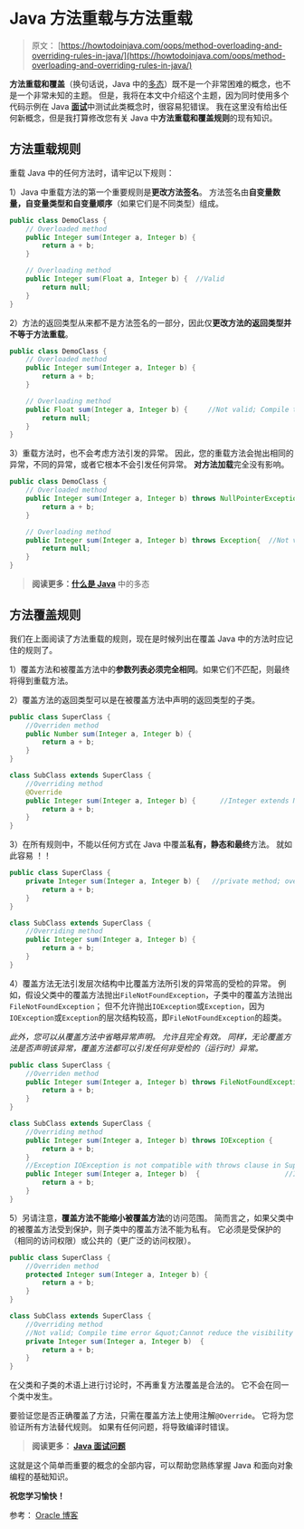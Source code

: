 # Java 方法重载与方法重载

> 原文： [https://howtodoinjava.com/oops/method-overloading-and-overriding-rules-in-java/](https://howtodoinjava.com/oops/method-overloading-and-overriding-rules-in-java/)

**方法重载和覆盖**（换句话说，Java 中的[多态](//howtodoinjava.com/object-oriented/what-is-polymorphism-in-java/ "What is polymorphism in java")）既不是一个非常困难的概念，也不是一个非常未知的主题。 但是，我将在本文中介绍这个主题，因为同时使用多个代码示例在 Java [**面试**](//howtodoinjava.com/java/interviews-questions/real-java-interview-questions-asked-for-oracle-enterprise-manager-project/ "Real java interview questions asked for Oracle Enterprise Manager Project")中测试此类概念时，很容易犯错误。 我在这里没有给出任何新概念，但是我打算修改您有关 Java 中**方法重载和覆盖规则**的现有知识。

## 方法重载规则

重载 Java 中的任何方法时，请牢记以下规则：

1）Java 中重载方法的第一个重要规则是**更改方法签名**。 方法签名由**自变量数量，自变量类型和自变量顺序**（如果它们是不同类型）组成。

```java
public class DemoClass {
	// Overloaded method
	public Integer sum(Integer a, Integer b) {
		return a + b;
	}

	// Overloading method
	public Integer sum(Float a, Integer b) {  //Valid
		return null;
	}
}

```

2）方法的返回类型从来都不是方法签名的一部分，因此仅**更改方法的返回类型并不等于方法重载**。

```java
public class DemoClass {
	// Overloaded method
	public Integer sum(Integer a, Integer b) {
		return a + b;
	}

	// Overloading method
	public Float sum(Integer a, Integer b) {     //Not valid; Compile time error
		return null;
	}
}

```

3）重载方法时，也不会考虑方法引发的异常。 因此，您的重载方法会抛出相同的异常，不同的异常，或者它根本不会引发任何异常。 **对方法加载**完全没有影响。

```java
public class DemoClass {
	// Overloaded method
	public Integer sum(Integer a, Integer b) throws NullPointerException{
		return a + b;
	}

	// Overloading method
	public Integer sum(Integer a, Integer b) throws Exception{ 	//Not valid; Compile time error
		return null;
	}
}

```

> **阅读更多：[什么是 Java](//howtodoinjava.com/object-oriented/what-is-polymorphism-in-java/ "What is polymorphism in java")** 中的多态

## 方法覆盖规则

我们在上面阅读了方法重载的规则，现在是时候列出在覆盖 Java 中的方法时应记住的规则了。

1）覆盖方法和被覆盖方法中的**参数列表必须完全相同**。如果它们不匹配，则最终将得到重载方法。

2）覆盖方法的返回类型可以是在被覆盖方法中声明的返回类型的子类。

```java
public class SuperClass {
	//Overriden method
	public Number sum(Integer a, Integer b) {
		return a + b;
	}
}

class SubClass extends SuperClass {
	//Overriding method
	@Override
	public Integer sum(Integer a, Integer b) {  	//Integer extends Number; so it's valid
		return a + b;
	}
}

```

3）在所有规则中，不能以任何方式在 Java 中覆盖**私有，静态和最终**方法。 就如此容易 ！！

```java
public class SuperClass {
	private Integer sum(Integer a, Integer b) {   //private method; overriding not possible
		return a + b;
	}
}

class SubClass extends SuperClass {
	//Overriding method
	public Integer sum(Integer a, Integer b) {   
		return a + b;
	}
}

```

4）覆盖方法无法引发层次结构中比覆盖方法所引发的异常高的受检的异常。 例如，假设父类中的覆盖方法抛出`FileNotFoundException`，子类中的覆盖方法抛出`FileNotFoundException`； 但不允许抛出`IOException`或`Exception`，因为`IOException`或`Exception`的层次结构较高，即`FileNotFoundException`的超类。

*此外，您可以从覆盖方法中省略异常声明。 允许且完全有效。 同样，无论覆盖方法是否声明该异常，覆盖方法都可以引发任何非受检的（运行时）异常。*

```java
public class SuperClass {
	//Overriden method
	public Integer sum(Integer a, Integer b) throws FileNotFoundException {
		return a + b;
	}
}

class SubClass extends SuperClass {
	//Overriding method
	public Integer sum(Integer a, Integer b) throws IOException {   	//Not valid; Compile time error
		return a + b;
	}
	//Exception IOException is not compatible with throws clause in SuperClass.sum(Integer, Integer)
	public Integer sum(Integer a, Integer b)  {						//It's valid; Don't declare the exception at all is permitted.
		return a + b;
	}
}

```

5）另请注意，**覆盖方法不能缩小被覆盖方法**的访问范围。 简而言之，如果父类中的被覆盖方法受到保护，则子类中的覆盖方法不能为私有。 它必须是受保护的（相同的访问权限）或公共的（更广泛的访问权限）。

```java
public class SuperClass {
	//Overriden method
	protected Integer sum(Integer a, Integer b) {
		return a + b;
	}
}

class SubClass extends SuperClass {
	//Overriding method
	//Not valid; Compile time error &quot;Cannot reduce the visibility of the inherited method from SuperClass&quot;
	private Integer sum(Integer a, Integer b)  {	
		return a + b;
	}
}

```

在父类和子类的术语上进行讨论时，不再重复方法覆盖是合法的。 它不会在同一个类中发生。

要验证您是否正确覆盖了方法，只需在覆盖方法上使用注解`@Override`。 它将为您验证所有方法替代规则。 如果有任何问题，将导致编译时错误。

> **阅读更多： [Java 面试问题](//howtodoinjava.com/java-interview-questions/ "Java Interview Questions")**

这就是这个简单而重要的概念的全部内容，可以帮助您熟练掌握 Java 和面向对象编程的基础知识。

**祝您学习愉快！**

参考： [Oracle 博客](https://docs.oracle.com/javase/tutorial/java/IandI/override.html)